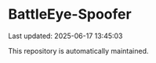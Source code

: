 # BattleEye-Spoofer

Last updated: 2025-06-17 13:45:03

This repository is automatically maintained.
